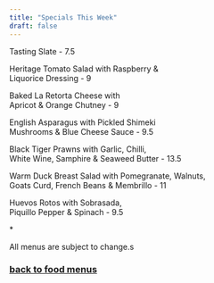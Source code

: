 ```yaml
---
title: "Specials This Week"
draft: false
---
```

<!-- Specials This Week tile -->
<div class="tile food-menu-tile">
  <p>Tasting Slate - 7.5</p>
  <p>Heritage Tomato Salad with Raspberry &<br />
   Liquorice Dressing - 9</p>
  <p>Baked La Retorta Cheese with<br />
   Apricot & Orange Chutney - 9</p>
  <p>English Asparagus with Pickled Shimeki<br />
   Mushrooms & Blue Cheese Sauce - 9.5</p>
  <p>Black Tiger Prawns with Garlic, Chilli, <br />
  White Wine, Samphire & Seaweed Butter - 13.5</p>
  <p>Warm Duck Breast Salad with Pomegranate, Walnuts, <br />
  Goats Curd, French Beans & Membrillo - 11</p>
  <p>Huevos Rotos with Sobrasada, <br />
  Piquillo Pepper & Spinach - 9.5</p>
  <p>*</p>
  <p>All menus are subject to change.s</p>
  <a href="/food-menus"><h3>back to food menus</h3></a>
</div>
